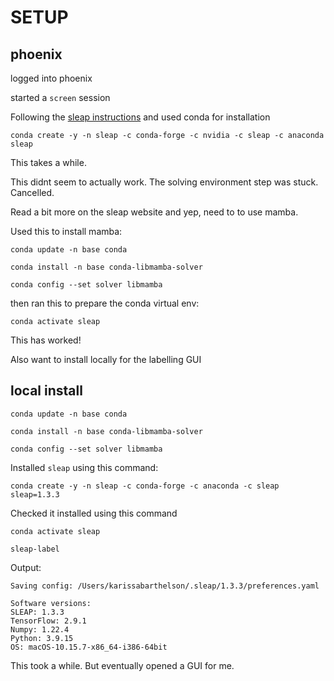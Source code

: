 # SETUP

## phoenix 

logged into phoenix

started a `screen` session

Following the [sleap instructions](https://sleap.ai/) and used conda for installation 

`conda create -y -n sleap -c conda-forge -c nvidia -c sleap -c anaconda sleap`

This takes a while. 

This didnt seem to actually work. The solving environment step was stuck. Cancelled. 

Read a bit more on the sleap website and yep, need to to use mamba. 

Used this to install mamba: 

`conda update -n base conda`

`conda install -n base conda-libmamba-solver`

`conda config --set solver libmamba`

then ran this to prepare the conda virtual env: 

`conda activate sleap`

This has worked! 

Also want to install locally for the labelling GUI

## local install

```conda update -n base conda```

```conda install -n base conda-libmamba-solver```

```conda config --set solver libmamba```


Installed `sleap` using this command: 

```conda create -y -n sleap -c conda-forge -c anaconda -c sleap sleap=1.3.3```

Checked it installed using this command

```conda activate sleap```

```sleap-label```

Output: 

```
Saving config: /Users/karissabarthelson/.sleap/1.3.3/preferences.yaml

Software versions:
SLEAP: 1.3.3
TensorFlow: 2.9.1
Numpy: 1.22.4
Python: 3.9.15
OS: macOS-10.15.7-x86_64-i386-64bit
```

This took a while. But eventually opened a GUI for me. 
